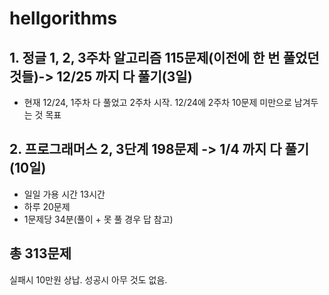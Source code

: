 # hellgorithms
## 1. 정글 1, 2, 3주차 알고리즘 115문제(이전에 한 번 풀었던 것들)-> 12/25 까지 다 풀기(3일)
- 현재 12/24, 1주차 다 풀었고 2주차 시작. 12/24에 2주차 10문제 미만으로 남겨두는 것 목표
  
## 2. 프로그래머스 2, 3단계 198문제 -> 1/4 까지 다 풀기(10일)
- 일일 가용 시간 13시간
- 하루 20문제
- 1문제당 34분(풀이 + 못 풀 경우 답 참고)

## 총 313문제

실패시 10만원 상납.
성공시 아무 것도 없음.
